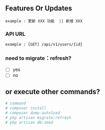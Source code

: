 ## Features Or Updates

`example : 更新 XXX 功能  || 新增 XXX`


### API URL 
`example : [GET] /api/v1/users/{id}`



### need to migrate：refresh?
- [ ] yes
- [ ] no 

## or execute other commands?

```bash
# command
# composer install 
# composer dump-autoload
# php artisan migrate:refresh
# php artisan db:seed
```